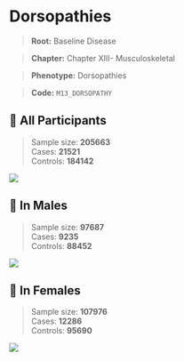 # Dorsopathies

> **Root:** Baseline Disease  

> **Chapter:** Chapter XIII- Musculoskeletal  

> **Phenotype:** Dorsopathies  

> **Code:** `M13_DORSOPATHY`

## 🧪 All Participants  
> Sample size: **205663**  
> Cases: **21521**  
> Controls: **184142**
<img src="/Disease/Figures/ALL/Incidence/M13_DORSOPATHY.png"/>
<CsvTable src="/Disease_Data/ALL/Incidence/COX_M13_DORSOPATHY.csv" label="🔍 View full results" />

## 👨 In Males  
> Sample size: **97687**  
> Cases: **9235**  
> Controls: **88452**
<img src="/Disease/Figures/Male/Incidence/M13_DORSOPATHY.png"/>
<CsvTable src="/Disease_Data/Male/Incidence/COX_M13_DORSOPATHY.csv" label="🔍 View full results" />

## 👩 In Females  
> Sample size: **107976**  
> Cases: **12286**  
> Controls: **95690**
<img src="/Disease/Figures/Female/Incidence/M13_DORSOPATHY.png"/>
<CsvTable src="/Disease_Data/Female/Incidence/COX_M13_DORSOPATHY.csv" label="🔍 View full results" />
